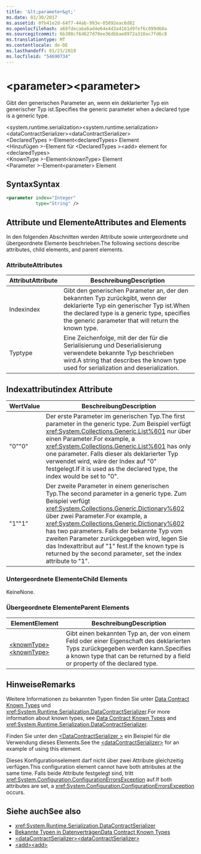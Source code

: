 ```yaml
---
title: '&lt;parameter&gt;'
ms.date: 03/30/2017
ms.assetid: 0fb41e2d-64f7-44ab-993e-05892eac6d82
ms.openlocfilehash: a68fdecaba6ad4e64e4d3a4161d9fef6c099d60a
ms.sourcegitcommit: 6b308cf6d627d78ee36dbbae8972a310ac7fd6c8
ms.translationtype: MT
ms.contentlocale: de-DE
ms.lasthandoff: 01/23/2019
ms.locfileid: "54690734"
---
```

# <a name="ltparametergt"></a><span data-ttu-id="0242a-102">&lt;parameter&gt;</span><span class="sxs-lookup"><span data-stu-id="0242a-102">&lt;parameter&gt;</span></span>
<span data-ttu-id="0242a-103">Gibt den generischen Parameter an, wenn ein deklarierter Typ ein generischer Typ ist.</span><span class="sxs-lookup"><span data-stu-id="0242a-103">Specifies the generic parameter when a declared type is a generic type.</span></span>  
  
 <span data-ttu-id="0242a-104">\<system.runtime.serialization></span><span class="sxs-lookup"><span data-stu-id="0242a-104">\<system.runtime.serialization></span></span>  
<span data-ttu-id="0242a-105">\<dataContractSerializer></span><span class="sxs-lookup"><span data-stu-id="0242a-105">\<dataContractSerializer></span></span>  
<span data-ttu-id="0242a-106">\<DeclaredTypes >-Element</span><span class="sxs-lookup"><span data-stu-id="0242a-106">\<declaredTypes> Element</span></span>  
<span data-ttu-id="0242a-107">\<Hinzufügen >-Element für \<DeclaredTypes ></span><span class="sxs-lookup"><span data-stu-id="0242a-107">\<add> element for \<declaredTypes></span></span>  
<span data-ttu-id="0242a-108">\<KnownType >-Element</span><span class="sxs-lookup"><span data-stu-id="0242a-108">\<knownType> Element</span></span>  
<span data-ttu-id="0242a-109">\<Parameter >-Element</span><span class="sxs-lookup"><span data-stu-id="0242a-109">\<parameter> Element</span></span>  
  
## <a name="syntax"></a><span data-ttu-id="0242a-110">Syntax</span><span class="sxs-lookup"><span data-stu-id="0242a-110">Syntax</span></span>  
  
```xml  
<parameter index="Integer"
           type="String" />
```  
  
## <a name="attributes-and-elements"></a><span data-ttu-id="0242a-111">Attribute und Elemente</span><span class="sxs-lookup"><span data-stu-id="0242a-111">Attributes and Elements</span></span>  
 <span data-ttu-id="0242a-112">In den folgenden Abschnitten werden Attribute sowie untergeordnete und übergeordnete Elemente beschrieben.</span><span class="sxs-lookup"><span data-stu-id="0242a-112">The following sections describe attributes, child elements, and parent elements.</span></span>  
  
### <a name="attributes"></a><span data-ttu-id="0242a-113">Attribute</span><span class="sxs-lookup"><span data-stu-id="0242a-113">Attributes</span></span>  
  
|<span data-ttu-id="0242a-114">Attribut</span><span class="sxs-lookup"><span data-stu-id="0242a-114">Attribute</span></span>|<span data-ttu-id="0242a-115">Beschreibung</span><span class="sxs-lookup"><span data-stu-id="0242a-115">Description</span></span>|  
|---------------|-----------------|  
|<span data-ttu-id="0242a-116">Index</span><span class="sxs-lookup"><span data-stu-id="0242a-116">index</span></span>|<span data-ttu-id="0242a-117">Gibt den generischen Parameter an, der den bekannten Typ zurückgibt, wenn der deklarierte Typ ein generischer Typ ist.</span><span class="sxs-lookup"><span data-stu-id="0242a-117">When the declared type is a generic type, specifies the generic parameter that will return the known type.</span></span>|  
|<span data-ttu-id="0242a-118">Typ</span><span class="sxs-lookup"><span data-stu-id="0242a-118">type</span></span>|<span data-ttu-id="0242a-119">Eine Zeichenfolge, mit der der für die Serialisierung und Deserialisierung verwendete bekannte Typ beschrieben wird.</span><span class="sxs-lookup"><span data-stu-id="0242a-119">A string that describes the known type used for serialization and deserialization.</span></span>|  
  
## <a name="index-attribute"></a><span data-ttu-id="0242a-120">Indexattribut</span><span class="sxs-lookup"><span data-stu-id="0242a-120">index Attribute</span></span>  
  
|<span data-ttu-id="0242a-121">Wert</span><span class="sxs-lookup"><span data-stu-id="0242a-121">Value</span></span>|<span data-ttu-id="0242a-122">Beschreibung</span><span class="sxs-lookup"><span data-stu-id="0242a-122">Description</span></span>|  
|-----------|-----------------|  
|<span data-ttu-id="0242a-123">"0"</span><span class="sxs-lookup"><span data-stu-id="0242a-123">"0"</span></span>|<span data-ttu-id="0242a-124">Der erste Parameter im generischen Typ.</span><span class="sxs-lookup"><span data-stu-id="0242a-124">The first parameter in the generic type.</span></span> <span data-ttu-id="0242a-125">Zum Beispiel verfügt <xref:System.Collections.Generic.List%601> nur über einen Parameter.</span><span class="sxs-lookup"><span data-stu-id="0242a-125">For example, a <xref:System.Collections.Generic.List%601> has only one parameter.</span></span> <span data-ttu-id="0242a-126">Falls dieser als deklarierter Typ verwendet wird, wäre der Index auf "0" festgelegt.</span><span class="sxs-lookup"><span data-stu-id="0242a-126">If it is used as the declared type, the index would be set to "0".</span></span>|  
|<span data-ttu-id="0242a-127">"1"</span><span class="sxs-lookup"><span data-stu-id="0242a-127">"1"</span></span>|<span data-ttu-id="0242a-128">Der zweite Parameter in einem generischen Typ.</span><span class="sxs-lookup"><span data-stu-id="0242a-128">The second parameter in a generic type.</span></span> <span data-ttu-id="0242a-129">Zum Beispiel verfügt <xref:System.Collections.Generic.Dictionary%602> über zwei Parameter.</span><span class="sxs-lookup"><span data-stu-id="0242a-129">For example, a <xref:System.Collections.Generic.Dictionary%602> has two parameters.</span></span> <span data-ttu-id="0242a-130">Falls der bekannte Typ vom zweiten Parameter zurückgegeben wird, legen Sie das Indexattribut auf "1" fest.</span><span class="sxs-lookup"><span data-stu-id="0242a-130">If the known type is returned by the second parameter, set the index attribute to "1".</span></span>|  
  
### <a name="child-elements"></a><span data-ttu-id="0242a-131">Untergeordnete Elemente</span><span class="sxs-lookup"><span data-stu-id="0242a-131">Child Elements</span></span>  
 <span data-ttu-id="0242a-132">Keine</span><span class="sxs-lookup"><span data-stu-id="0242a-132">None.</span></span>  
  
### <a name="parent-elements"></a><span data-ttu-id="0242a-133">Übergeordnete Elemente</span><span class="sxs-lookup"><span data-stu-id="0242a-133">Parent Elements</span></span>  
  
|<span data-ttu-id="0242a-134">Element</span><span class="sxs-lookup"><span data-stu-id="0242a-134">Element</span></span>|<span data-ttu-id="0242a-135">Beschreibung</span><span class="sxs-lookup"><span data-stu-id="0242a-135">Description</span></span>|  
|-------------|-----------------|  
|[<span data-ttu-id="0242a-136">\<knownType></span><span class="sxs-lookup"><span data-stu-id="0242a-136">\<knownType></span></span>](../../../../../docs/framework/configure-apps/file-schema/wcf/knowntype.md)|<span data-ttu-id="0242a-137">Gibt einen bekannten Typ an, der von einem Feld oder einer Eigenschaft des deklarierten Typs zurückgegeben werden kann.</span><span class="sxs-lookup"><span data-stu-id="0242a-137">Specifies a known type that can be returned by a field or property of the declared type.</span></span>|  
  
## <a name="remarks"></a><span data-ttu-id="0242a-138">Hinweise</span><span class="sxs-lookup"><span data-stu-id="0242a-138">Remarks</span></span>  
 <span data-ttu-id="0242a-139">Weitere Informationen zu bekannten Typen finden Sie unter [Data Contract Known Types](../../../../../docs/framework/wcf/feature-details/data-contract-known-types.md) und <xref:System.Runtime.Serialization.DataContractSerializer>.</span><span class="sxs-lookup"><span data-stu-id="0242a-139">For more information about known types, see [Data Contract Known Types](../../../../../docs/framework/wcf/feature-details/data-contract-known-types.md) and <xref:System.Runtime.Serialization.DataContractSerializer>.</span></span>  
  
 <span data-ttu-id="0242a-140">Finden Sie unter den [ \<DataContractSerializer >](../../../../../docs/framework/configure-apps/file-schema/wcf/datacontractserializer-element.md) ein Beispiel für die Verwendung dieses Elements.</span><span class="sxs-lookup"><span data-stu-id="0242a-140">See the [\<dataContractSerializer>](../../../../../docs/framework/configure-apps/file-schema/wcf/datacontractserializer-element.md) for an example of using this element.</span></span>  
  
 <span data-ttu-id="0242a-141">Dieses Konfigurationselement darf nicht über zwei Attribute gleichzeitig verfügen.</span><span class="sxs-lookup"><span data-stu-id="0242a-141">This configuration element cannot have both attributes at the same time.</span></span> <span data-ttu-id="0242a-142">Falls beide Attribute festgelegt sind, tritt <xref:System.Configuration.ConfigurationErrorsException> auf.</span><span class="sxs-lookup"><span data-stu-id="0242a-142">If both attributes are set, a <xref:System.Configuration.ConfigurationErrorsException> occurs.</span></span>  
  
## <a name="see-also"></a><span data-ttu-id="0242a-143">Siehe auch</span><span class="sxs-lookup"><span data-stu-id="0242a-143">See also</span></span>
- <xref:System.Runtime.Serialization.DataContractSerializer>
- [<span data-ttu-id="0242a-144">Bekannte Typen in Datenverträgen</span><span class="sxs-lookup"><span data-stu-id="0242a-144">Data Contract Known Types</span></span>](../../../../../docs/framework/wcf/feature-details/data-contract-known-types.md)
- [<span data-ttu-id="0242a-145">\<dataContractSerializer></span><span class="sxs-lookup"><span data-stu-id="0242a-145">\<dataContractSerializer></span></span>](../../../../../docs/framework/configure-apps/file-schema/wcf/datacontractserializer-element.md)
- [<span data-ttu-id="0242a-146">\<add></span><span class="sxs-lookup"><span data-stu-id="0242a-146">\<add></span></span>](../../../../../docs/framework/configure-apps/file-schema/wcf/add-of-declaredtypes-element.md)

